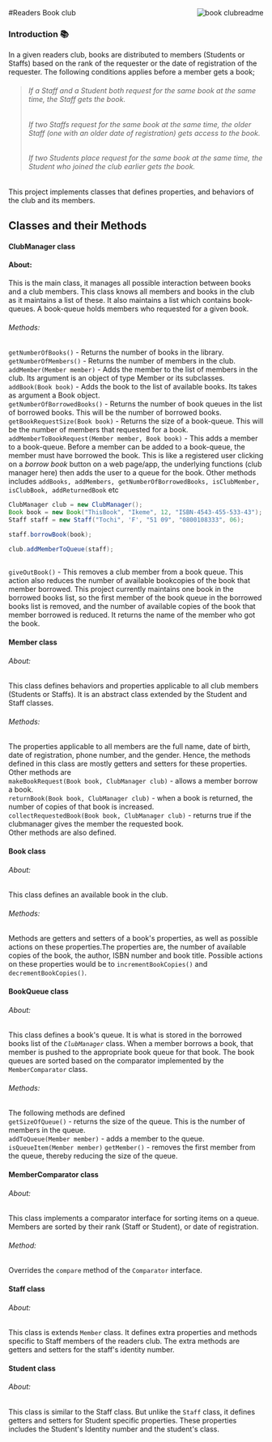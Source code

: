 <img src="https://dl.dropboxusercontent.com/s/cpq8wvg976bqmnf/icon.png?dl=0?raw=1" alt="book clubreadme" align="right" />
<style>
.markdown-here-wrapper {
  font-family: verdana, sans;
  font-size: 60px;
}

body {
  font-family:verdana, sans;
}
</style>
#Readers Book club

### Introduction :books:

In a given readers club, books are distributed to members (Students or Staffs) based on the rank of the requester or the date of registration of the requester. The following conditions applies before a member gets a book;  

> ###### If a Staff and a Student both request for the same book at the same time, the Staff gets the book.  
> ###### If two Staffs request for the same book at the same time, the older Staff (one with an older date of registration)    gets access to the book.  
> ###### If two Students place request for the same book at the same time, the Student who joined the club earlier gets the    book.  

This project implements classes that defines properties, and behaviors of the club and its members.  

## Classes and their Methods 
#### ClubManager class  

#### About: 
This is the main class, it manages all possible interaction between books and a club members. This class knows all members and books in the club as it maintains a list of these. It also maintains a list which contains book-queues. A book-queue holds members who requested for a given book.  
###### Methods:
`getNumberOfBooks()` - Returns the number of books in the library.  
`getNumberOfMembers()` - Returns the number of members in the club.  
`addMember(Member member)` - Adds the member to the list of members in the club. Its argument is an object of type Member or its subclasses.  
`addBook(Book book)` - Adds the book to the list of available books. Its takes as argument a Book object.  
`getNumberOfBorrowedBooks()` - Returns the number of book queues in the list of borrowed books. This will be the number of borrowed books.  
`getBookRequestSize(Book book)` - Returns the size of a book-queue. This will be the number of members that requested for a book.  
`addMemberToBookRequest(Member member, Book book)` - This adds a member to a book-queue. Before a member can be added to a book-queue, the member must have borrowed the book. This is like a registered user clicking on a *borrow book* button on a web page/app, the underlying functions (club manager here) then adds the user to a queue for the book. Other methods includes `addBooks, addMembers, getNumberOfBorrowedBooks, isClubMember, isClubBook, addReturnedBook` etc    

```java
ClubManager club = new ClubManager();
Book book = new Book("ThisBook", "Ikeme", 12, "ISBN-4543-455-533-43");
Staff staff = new Staff("Tochi", 'F', "51 09", "0800108333", 06);

staff.borrowBook(book); 

club.addMemberToQueue(staff);
    
```
`giveOutBook()` - This removes a club member from a book queue. This action also reduces the number of available bookcopies of the book that member borrowed. This project currently maintains one book in the borrowed books list, so the first member of the book queue in the borrowed books list is removed, and the number of available copies of the book that member borrowed is reduced. It returns the name of the member who got the book.


#### Member class

###### About:   
This class defines behaviors and properties applicable to all club members (Students or Staffs). It is an abstract class extended by the Student and Staff classes.   
###### Methods:
The properties applicable to all members are  the full name, date of birth, date of registration, phone number, and the gender. Hence, the methods defined in this class are mostly getters and setters for these properties. Other methods are   
`makeBookRequest(Book book, ClubManager club)` - allows a member borrow a book.    
`returnBook(Book book, ClubManager club)` - when a book is returned, the number of copies of that book is increased.    
`collectRequestedBook(Book book, ClubManager club)` - returns true if the clubmanager gives the member the requested book.    
Other methods are also defined.

#### Book class

###### About:
This class defines an available book in the club.  

###### Methods: 
Methods are getters and setters of a book's properties, as well as possible actions on these properties.The properties are, the number of available copies of the book, the author, ISBN number and book title. Possible actions on these properties would be to `incrementBookCopies()` and `decrementBookCopies()`.

#### BookQueue class

###### About:
This class defines a book's queue. It is what is stored in the borrowed books list of the *`ClubManager`* class. When a member borrows a book, that member is pushed to the appropriate book queue for that book. The book queues are sorted based on the comparator implemented by the `MemberComparator` class.

###### Methods:
The following methods are defined  
`getSizeOfQueue()` - returns the size of the queue. This is the number of members in the queue.  
`addToQueue(Member member)` - adds a member to the queue.
`isQueueItem(Member member)`
`getMember()` - removes the first member from the queue, thereby reducing the size of the queue.  

#### MemberComparator  class

###### About:
This class implements a comparator interface for sorting items on a queue. Members are sorted by their rank (Staff or Student), or date of registration. 

###### Method:
Overrides the `compare` method of the `Comparator` interface.

#### Staff class

###### About:
This class is extends `Member` class. It defines extra properties and methods specific to Staff members of the readers club. The extra methods are getters and setters for the staff's identity number.

 #### Student class

###### About:
This class is similar to the Staff class. But unlike the `Staff` class, it defines getters and setters for Student specific properties. These properties includes the Student's Identity number and the student's class.

